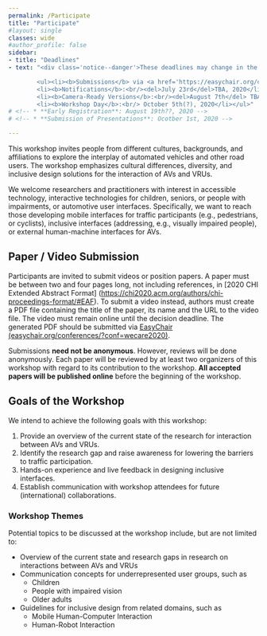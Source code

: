 ```yaml
---
permalink: /Participate
title: "Participate"
#layout: single
classes: wide
#author_profile: false
sidebar:
- title: "Deadlines"
- text: "<div class='notice--danger'>These deadlines may change in the future due to this workshop going virtual!</div>

        <ul><li><b>Submissions</b> via <a href='https://easychair.org/conferences/?conf=wecare2020' target='_blank'>EasyChair</a>:<br/> <del>July 2nd</del> August 6th, 2020 </li>
        <li><b>Notifications</b>:<br/><del>July 23rd</del>TBA, 2020</li>
        <li><b>Camera-Ready Versions</b>:<br/><del>August 7th</del> TBA, 2020</li>
        <li><b>Workshop Day</b>:<br/> October 5th(?), 2020</li></ul>"
# <!-- * **Early Registration**: August 19th??, 2020 -->
# <!-- * **Submission of Presentations**: Ocotber 1st, 2020 -->

---
```


This workshop invites people from different cultures, backgrounds, and affiliations to explore the interplay of automated vehicles and other road users. 
The workshop emphasizes cultural differences, diversity, and inclusive design solutions for the interaction of AVs and VRUs. 
<!-- The organizers will be available throughout the sessions to support participants during the activities. An overview of the schedule is presented on the left sidebar.  -->
We welcome researchers and practitioners with interest in accessible technology, interactive technologies for children, seniors, or people with impairments, or automotive user interfaces. Specifically, we want to reach those developing mobile interfaces for traffic participants (e.g., pedestrians, or cyclists), inclusive interfaces (addressing, e.g., visually impaired people), or external human-machine interfaces for AVs. 
<!-- We will reach out to the community via social media channels (e.g., Twitter, Facebook, or LinkedIn), mailing lists (e.g., GI, or ACM SIGCHI), and at the AutomotiveUI conference. We expect to have 15 to 20 attendees.  -->

## Paper / Video Submission
Participants are invited to submit videos or position papers. 
A paper must be between two and four pages long, not including references, in [2020 CHI Extended Abstract Format] (https://chi2020.acm.org/authors/chi-proceedings-format/#EAF). 
To submit a video instead, authors must create a PDF file containing the title of the paper, its name and the URL to the video file. The video must remain online until the decision deadline. 
The generated PDF should be submitted via [EasyChair (easychair.org/conferences/?conf=wecare2020)](https://easychair.org/conferences/?conf=wecare2020). 

Submissions **need not be anonymous**. However, reviews will be done anonymously. Each paper will be reviewed by at least two organizers of this workshop with regard to its contribution to the workshop. **All accepted papers will be published online** before the beginning of the workshop. 

## Goals of the Workshop
We intend to achieve the following goals with this workshop:
1.	Provide an overview of the current state of the research for interaction between AVs and VRUs.
2.	Identify the research gap and raise awareness for lowering the barriers to traffic participation.
3.	Hands-on experience and live feedback in designing inclusive interfaces.
4.	Establish communication with workshop attendees for future (international) collaborations.

### Workshop Themes
Potential topics to be discussed at the workshop include, but are not limited to: 
* Overview of the current state and research gaps in research on interactions between AVs and VRUs 
* Communication concepts for underrepresented user groups, such as
  * Children 
  * People with impaired vision
  * Older adults
* Guidelines for inclusive design from related domains, such as
  * Mobile Human-Computer Interaction
  * Human-Robot Interaction 
